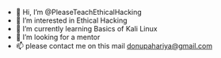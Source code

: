 - 👋 Hi, I’m @PleaseTeachEthicalHacking
- 👀 I’m interested in Ethical Hacking
- 🌱 I’m currently learning Basics of Kali Linux
- 💞️ I’m looking for a mentor
- 📫 please contact me on this mail donupahariya@gmail.com

<!---
PleaseTeachEthicalHacking/PleaseTeachEthicalHacking is a ✨ special ✨ repository because its `README.md` (this file) appears on your GitHub profile.
You can click the Preview link to take a look at your changes.
--->

